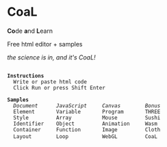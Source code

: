 # CoaL
**Co**de **a**nd **L**earn

Free html editor + samples

*the science is in, and it's CoaL!*

<pre><code>
<b>Instructions</b>
  Write or paste html code
  Click Run or press Shift Enter

<b>Samples</b>
  <i>Document      JavaScript     Canvas        Bonus </i>
  Element       Variable       Program       THREE
  Style         Array          Mouse         Sushi
  Identifier    Object         Animation     Wasm
  Container     Function       Image         Cloth
  Layout        Loop           WebGL         CoaL </code> </pre>
